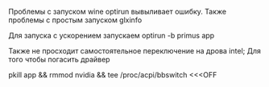 Проблемы с запуском wine optirun вывыливает ошибку.
Также проблемы с простым запуском glxinfo

Для запуска с ускорением запускаем
optirun -b primus app

Также не просходит самостоятельное переключение на дрова intel;
Для того чтобы погасить драйвер 

pkill app && rmmod nvidia && tee /proc/acpi/bbswitch <<<OFF



